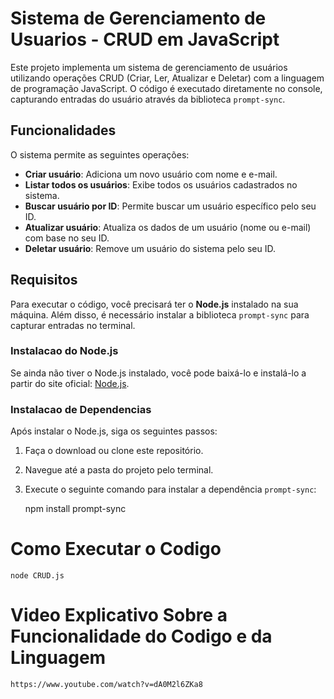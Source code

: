 # Sistema de Gerenciamento de Usuarios - CRUD em JavaScript

Este projeto implementa um sistema de gerenciamento de usuários utilizando operações CRUD (Criar, Ler, Atualizar e Deletar) com a linguagem de programação JavaScript. O código é executado diretamente no console, capturando entradas do usuário através da biblioteca `prompt-sync`.

## Funcionalidades

O sistema permite as seguintes operações:
- **Criar usuário**: Adiciona um novo usuário com nome e e-mail.
- **Listar todos os usuários**: Exibe todos os usuários cadastrados no sistema.
- **Buscar usuário por ID**: Permite buscar um usuário específico pelo seu ID.
- **Atualizar usuário**: Atualiza os dados de um usuário (nome ou e-mail) com base no seu ID.
- **Deletar usuário**: Remove um usuário do sistema pelo seu ID.

## Requisitos

Para executar o código, você precisará ter o **Node.js** instalado na sua máquina. Além disso, é necessário instalar a biblioteca `prompt-sync` para capturar entradas no terminal.

### Instalacao do Node.js
Se ainda não tiver o Node.js instalado, você pode baixá-lo e instalá-lo a partir do site oficial: [Node.js](https://nodejs.org/).

### Instalacao de Dependencias
Após instalar o Node.js, siga os seguintes passos:

1. Faça o download ou clone este repositório.
2. Navegue até a pasta do projeto pelo terminal.
3. Execute o seguinte comando para instalar a dependência `prompt-sync`:

    npm install prompt-sync

# Como Executar o Codigo

    node CRUD.js

# Video Explicativo Sobre a Funcionalidade do Codigo e da Linguagem

    https://www.youtube.com/watch?v=dA0M2l6ZKa8
